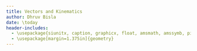 ```yaml
---
title: Vectors and Kinematics
author: Dhruv Bisla
date: \today
header-includes:
  - \usepackage{siunitx, caption, graphicx, float, amsmath, amssymb, pifont, microtype}
  - \usepackage[margin=1.375in]{geometry}
---
```

